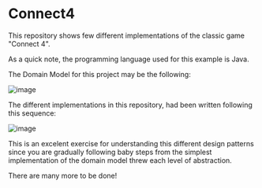 # Connect4

This repository shows few different implementations of the classic game "Connect 4".

As a quick note, the programming language used for this example is Java.

The Domain Model for this project may be the following:

![image](https://snipboard.io/2dhWEs.jpg)

The different implementations in this repository, had been written following this sequence:

![image](https://snipboard.io/1KcUPm.jpg)

This is an excelent exercise for understanding this different design patterns since you are gradually following baby steps from the simplest implementation of the domain model threw each level of abstraction.

There are many more to be done!